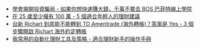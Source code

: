 - [學會揭開投資騙局 - 如果你想快速賺大錢，千萬不要去 BOS 巴菲特線上學院](/value-investing-and-buffett-online-school)
- [在 25 歲至少擁有 100 萬 - 5 個適合年輕人的理財建議](/financial-management-tips-for-young-people)
- [台新 Richart 到底能不能轉到 TD Ameritrade (海外轉帳)？答案是 Yes - 3 個步驟開啟 Richart 海外約定轉帳](/how-to-use-taishin-richart-transfer-to-TD-ameritrade)
- [我常用的自動化理財工具及策略 - 適合理財新手的操作手冊](/money-management-automation)
